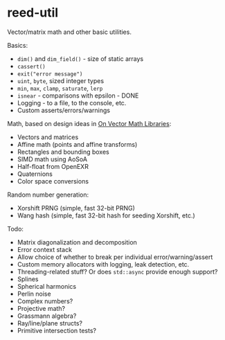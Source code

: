 reed-util
=========

Vector/matrix math and other basic utilities.

Basics:
* `dim()` and `dim_field()` - size of static arrays
* `cassert()`
* `exit("error message")`
* `uint`, `byte`, sized integer types
* `min`, `max`, `clamp`, `saturate`, `lerp`
* `isnear` - comparisons with epsilon - DONE
* Logging - to a file, to the console, etc.
* Custom asserts/errors/warnings

Math, based on design ideas in [On Vector Math Libraries](http://www.reedbeta.com/blog/2013/12/28/on-vector-math-libraries/):
* Vectors and matrices
* Affine math (points and affine transforms)
* Rectangles and bounding boxes
* SIMD math using AoSoA
* Half-float from OpenEXR
* Quaternions
* Color space conversions

Random number generation:
* Xorshift PRNG (simple, fast 32-bit PRNG)
* Wang hash (simple, fast 32-bit hash for seeding Xorshift, etc.)

Todo:
* Matrix diagonalization and decomposition
* Error context stack
* Allow choice of whether to break per individual error/warning/assert
* Custom memory allocators with logging, leak detection, etc.
* Threading-related stuff?  Or does `std::async` provide enough support?
* Splines
* Spherical harmonics
* Perlin noise
* Complex numbers?
* Projective math?
* Grassmann algebra?
* Ray/line/plane structs?
* Primitive intersection tests?
